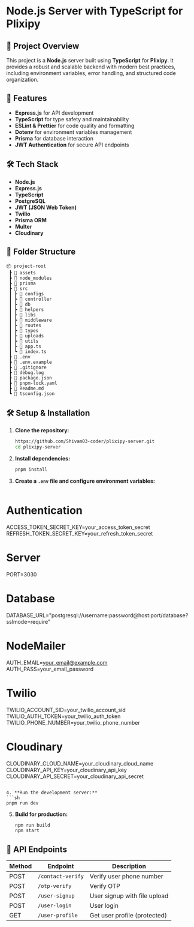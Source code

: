 # Node.js Server with TypeScript for Plixipy

## 📌 Project Overview

This project is a **Node.js** server built using **TypeScript** for **Plixipy**. It provides a robust and scalable backend with modern best practices, including environment variables, error handling, and structured code organization.

## 🚀 Features

- **Express.js** for API development
- **TypeScript** for type safety and maintainability
- **ESLint & Prettier** for code quality and formatting
- **Dotenv** for environment variables management
- **Prisma** for database interaction
- **JWT Authentication** for secure API endpoints

## 🛠 Tech Stack

- **Node.js**
- **Express.js**
- **TypeScript**
- **PostgreSQL**
- **JWT (JSON Web Token)**
- **Twilio**
- **Prisma ORM**
- **Multer**
- **Cloudinary**

## 📂 Folder Structure

```
📦 project-root
 ┣ 📂 assets
 ┣ 📂 node_modules
 ┣ 📂 prisma
 ┣ 📂 src
 ┃ ┣ 📂 configs
 ┃ ┣ 📂 controller
 ┃ ┣ 📂 db
 ┃ ┣ 📂 helpers
 ┃ ┣ 📂 libs
 ┃ ┣ 📂 middleware
 ┃ ┣ 📂 routes
 ┃ ┣ 📂 types
 ┃ ┣ 📂 uploads
 ┃ ┣ 📂 utils
 ┃ ┣ 📜 app.ts
 ┃ ┗ 📜 index.ts
 ┣ 📜 .env
 ┣ 📜 .env.example
 ┣ 📜 .gitignore
 ┣ 📜 debug.log
 ┣ 📜 package.json
 ┣ 📜 pnpm-lock.yaml
 ┣ 📜 Readme.md
 ┗ 📜 tsconfig.json
```

## 🛠 Setup & Installation

1. **Clone the repository:**

   ```sh
   https://github.com/Shivam03-coder/plixipy-server.git
   cd plixipy-server
   ```

2. **Install dependencies:**

   ```sh
   pnpm install
   ```

3. **Create a `.env` file and configure environment variables:**
   ```env

   ```

# Authentication

ACCESS_TOKEN_SECRET_KEY=your_access_token_secret
REFRESH_TOKEN_SECRET_KEY=your_refresh_token_secret

# Server

PORT=3030

# Database

DATABASE_URL="postgresql://username:password@host:port/database?sslmode=require"

# NodeMailer

AUTH_EMAIL=your_email@example.com
AUTH_PASS=your_email_password

# Twilio

TWILIO_ACCOUNT_SID=your_twilio_account_sid
TWILIO_AUTH_TOKEN=your_twilio_auth_token
TWILIO_PHONE_NUMBER=your_twilio_phone_number

# Cloudinary

CLOUDINARY_CLOUD_NAME=your_cloudinary_cloud_name
CLOUDINARY_API_KEY=your_cloudinary_api_key
CLOUDINARY_API_SECRET=your_cloudinary_api_secret

````

4. **Run the development server:**
```sh
pnpm run dev
````

5. **Build for production:**
   ```sh
   npm run build
   npm start
   ```

## 📡 API Endpoints

| Method | Endpoint          | Description                  |
| ------ | ----------------- | ---------------------------- |
| POST   | `/contact-verify` | Verify user phone number     |
| POST   | `/otp-verify`     | Verify OTP                   |
| POST   | `/user-signup`    | User signup with file upload |
| POST   | `/user-login`     | User login                   |
| GET    | `/user-profile`   | Get user profile (protected) |


